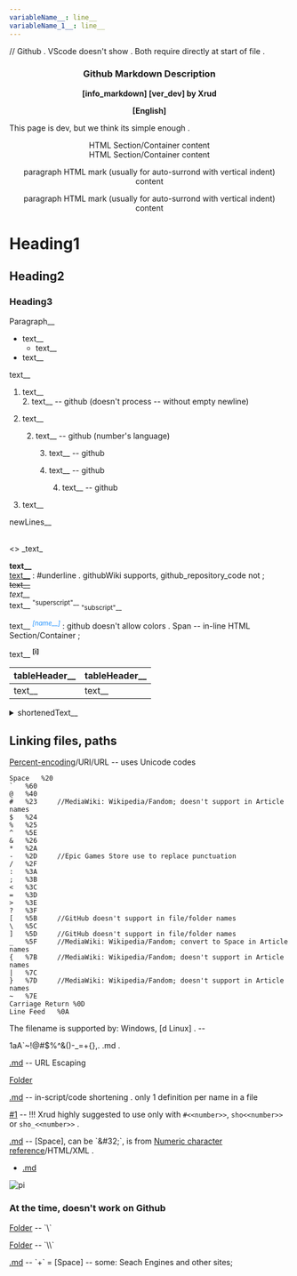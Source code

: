 ```yaml
---
variableName__: line__
variableName_1__: line__
---
```

// Github . VScode doesn't show . Both require directly at start of file .

<div align=center><h3><b>
Github Markdown Description
</b></h3><b>
[info_markdown] [ver_dev] by Xrud

[English]
</b></div>

This page is dev, but we think its simple enough .

<div style="text-align: center;">HTML Section/Container content</div>

<div align=center>HTML Section/Container content</div>

<p style="text-align: center;">paragraph HTML mark (usually for auto-surrond with vertical indent) content</p>

<p align=center>paragraph HTML mark (usually for auto-surrond with vertical indent) content</p>

# Heading1

## Heading2

### Heading3

Paragraph__

* text__
	* text__
* text__

text__
1. text__  
	2. text__ -- github (doesn't process -- without empty newline)
5. text__

	2. text__ -- github (number's language)

		3. text__ -- github
		3. text__ -- github

			4. text__ -- github
6. text__

newLines__
<br />
<br />

\<\> \_text\_

**text__**  
<u>text__</u> : #underline . githubWiki supports, github_repository_code not ;  
~~text__~~  
*text__*  
text__ <sup>"superscript"\_\_</sup> <sub>"subscript"\_\_</sub>  

text__ <i><sup><span
         title="text__" style="color:dodgerBlue;">[name__]</span></sup></i> : github doesn't allow colors . Span -- in-line HTML Section/Container ;

text__ <sup
	 title="text__"><b>[i]</b></sup>

<!--_textOfTheComment__>>-->
[comment]: wordOfTheComment__

|tableHeader__      |tableHeader__      |
|---                |---                |
|text__             |text__             |

<details><summary>
shortenedText__</summary>

text__

</details>

## Linking files, paths

[Percent-encoding](https://en.wikipedia.org/wiki/Percent-encoding)/URI/URL -- uses Unicode codes
```
Space	%20
`	%60
@	%40
#	%23		//MediaWiki: Wikipedia/Fandom; doesn't support in Article names
$	%24
%	%25
^	%5E
&	%26
*	%2A
-	%2D		//Epic Games Store use to replace punctuation
/	%2F
:	%3A
;	%3B
<	%3C
=	%3D
>	%3E
?	%3F
[	%5B		//GitHub doesn't support in file/folder names
\	%5C
]	%5D		//GitHub doesn't support in file/folder names
_	%5F		//MediaWiki: Wikipedia/Fandom; convert to Space in Article names
{	%7B		//MediaWiki: Wikipedia/Fandom; doesn't support in Article names
|	%7C
}	%7D		//MediaWiki: Wikipedia/Fandom; doesn't support in Article names
~	%7E
Carriage Return	%0D
Line Feed	%0A
```

The filename is supported by: Windows, [d Linux] . --

1aA\`~!@#$%^&()-\_=+{},. .md .

[.md](..//..//assets//github_b//1aA`~!@%23$%25%5E&()-_=+{},.%20.md) -- URL Escaping

[Folder](..//..//assets//github_b//1aA`~!@%23$%25%5E&()-_=+{}.%20,)

[.md][_name_1_] -- in-script/code shortening . only 1 definition per name in a file

[_name_1_]: ..//..//assets//github_b//1aA`~!@%23$%25%5E&()-_=+{},.%20.md

[#1] -- !!! Xrud highly suggested to use only with `#<<number>>`, `sho<<number>>` or `sho_<<number>>` .

[#1]: ..//..//assets//github_b//1aA`~!@%23$%25%5E&()-_=+{},.%20.md 

[.md](..//..//assets//github_b//1aA`~!@%23$%25%5E&()-_=+{},.&#x20;.md) -- [Space], can be `&#32;`, is from [Numeric character reference](https://en.wikipedia.org/wiki/Numeric_character_reference)/HTML/XML .

* [.md](../../assets/github_b/1aA`~!@%23$%25%5E&()-_=+{},.&#32;.md)

![pi](..//..//assets//github_b//co_dw_256x256.png)

### At the time, doesn't work on Github

[Folder](..\..\assets\github_b\1aA`~!@%23$%25%5E&()-_=+{}.%20,) -- `\`

[Folder](..\\..\\assets\\github_b\\1aA`~!@%23$%25%5E&()-_=+{}.%20,) -- `\\`

[.md](..//..//assets//github_b//1aA`~!@%23$%25%5E&()-_=+{},.+.md) -- `+` = [Space] -- some: Seach Engines and other sites;
